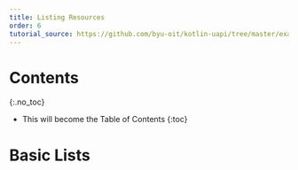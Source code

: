 ```yaml
---
title: Listing Resources
order: 6
tutorial_source: https://github.com/byu-oit/kotlin-uapi/tree/master/examples/library/tutorial-steps/6-listing-resources
---
```


# Contents
{:.no_toc}

* This will become the Table of Contents
{:toc}

# Basic Lists


